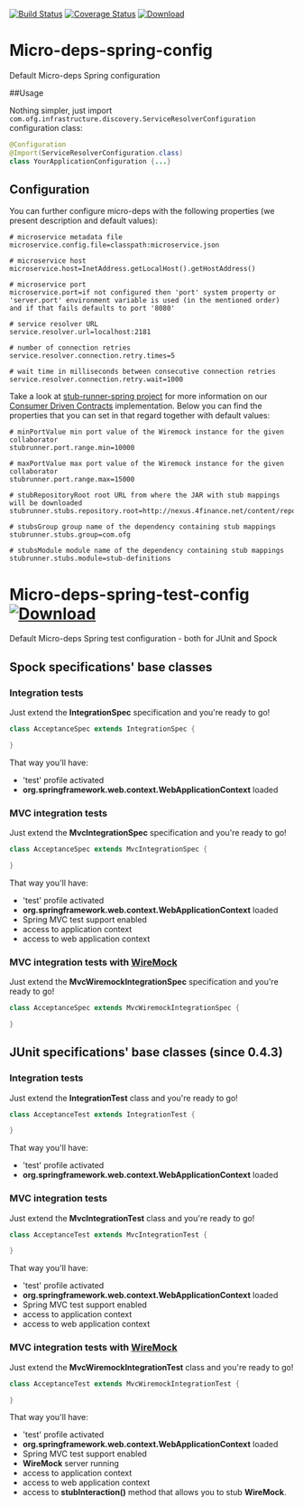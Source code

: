 [![Build Status](https://travis-ci.org/4finance/micro-deps-spring-config.svg?branch=master)](https://travis-ci.org/4finance/micro-deps-spring-config) 
[![Coverage Status](http://img.shields.io/coveralls/4finance/micro-deps-spring-config/master.svg)](https://coveralls.io/r/4finance/micro-deps-spring-config)
[ ![Download](https://api.bintray.com/packages/4finance/micro-deps/micro-deps-spring-config/images/download.svg) ](https://bintray.com/4finance/micro-deps/micro-deps-spring-config/_latestVersion)

Micro-deps-spring-config 
=================

Default Micro-deps Spring configuration

##Usage

Nothing simpler, just import `com.ofg.infrastructure.discovery.ServiceResolverConfiguration` configuration class:

```java
@Configuration
@Import(ServiceResolverConfiguration.class)
class YourApplicationConfiguration {...}
```

## Configuration

You can further configure micro-deps with the following properties (we present description and default values):

```
# microservice metadata file
microservice.config.file=classpath:microservice.json

# microservice host
microservice.host=InetAddress.getLocalHost().getHostAddress()

# microservice port
microservice.port=if not configured then 'port' system property or 'server.port' environment variable is used (in the mentioned order) and if that fails defaults to port '8080'

# service resolver URL
service.resolver.url=localhost:2181

# number of connection retries
service.resolver.connection.retry.times=5

# wait time in milliseconds between consecutive connection retries
service.resolver.connection.retry.wait=1000
```

Take a look at [stub-runner-spring project](https://github.com/4finance/stub-runner-spring/wiki/How-to-use-it) for more information on our [Consumer Driven Contracts](http://martinfowler.com/articles/consumerDrivenContracts.html) implementation. Below you can find the properties that you can set in that regard together with default values:

```
# minPortValue min port value of the Wiremock instance for the given collaborator
stubrunner.port.range.min=10000

# maxPortValue max port value of the Wiremock instance for the given collaborator
stubrunner.port.range.max=15000

# stubRepositoryRoot root URL from where the JAR with stub mappings will be downloaded
stubrunner.stubs.repository.root=http://nexus.4finance.net/content/repositories/Pipeline

# stubsGroup group name of the dependency containing stub mappings
stubrunner.stubs.group=com.ofg

# stubsModule module name of the dependency containing stub mappings
stubrunner.stubs.module=stub-definitions

```

Micro-deps-spring-test-config  [ ![Download](https://api.bintray.com/packages/4finance/micro-deps/micro-deps-spring-test-config/images/download.svg) ](https://bintray.com/4finance/micro-deps/micro-deps-spring-test-config/_latestVersion)
=================

Default Micro-deps Spring test configuration - both for JUnit and Spock

## Spock specifications' base classes

### Integration tests

Just extend the __IntegrationSpec__ specification and you're ready to go!

```groovy
class AcceptanceSpec extends IntegrationSpec {

}
```

That way you'll have:

* 'test' profile activated
* __org.springframework.web.context.WebApplicationContext__ loaded

### MVC integration tests

Just extend the __MvcIntegrationSpec__ specification and you're ready to go!

```groovy
class AcceptanceSpec extends MvcIntegrationSpec {

}
```

That way you'll have:

* 'test' profile activated
* __org.springframework.web.context.WebApplicationContext__ loaded
* Spring MVC test support enabled
* access to application context
* access to web application context

### MVC integration tests with [WireMock](http://wiremock.org/)

Just extend the __MvcWiremockIntegrationSpec__ specification and you're ready to go!

```groovy
class AcceptanceSpec extends MvcWiremockIntegrationSpec {

}
```
## JUnit specifications' base classes (since 0.4.3)

### Integration tests

Just extend the __IntegrationTest__ class and you're ready to go!

```groovy
class AcceptanceTest extends IntegrationTest {

}
```

That way you'll have:

* 'test' profile activated
* __org.springframework.web.context.WebApplicationContext__ loaded

### MVC integration tests

Just extend the __MvcIntegrationTest__ class and you're ready to go!

```groovy
class AcceptanceTest extends MvcIntegrationTest {

}
```

That way you'll have:

* 'test' profile activated
* __org.springframework.web.context.WebApplicationContext__ loaded
* Spring MVC test support enabled
* access to application context
* access to web application context

### MVC integration tests with [WireMock](http://wiremock.org/)

Just extend the __MvcWiremockIntegrationTest__ class and you're ready to go!

```groovy
class AcceptanceTest extends MvcWiremockIntegrationTest {

}
```

That way you'll have:

* 'test' profile activated
* __org.springframework.web.context.WebApplicationContext__ loaded
* Spring MVC test support enabled
* __WireMock__ server running
* access to application context
* access to web application context
* access to __stubInteraction()__ method that allows you to stub __WireMock__.

